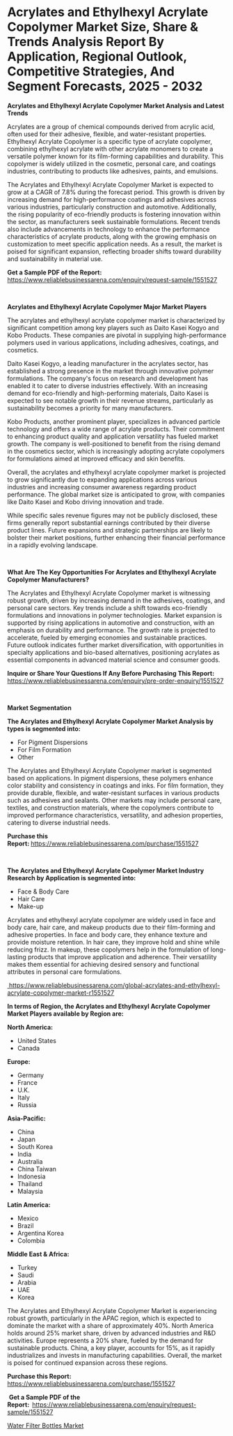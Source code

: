 <p><h1>Acrylates and Ethylhexyl Acrylate Copolymer Market Size, Share & Trends Analysis Report By Application, Regional Outlook, Competitive Strategies, And Segment Forecasts, 2025 - 2032</h1></p><p><strong>Acrylates and Ethylhexyl Acrylate Copolymer Market Analysis and Latest Trends</strong></p>
<p><p>Acrylates are a group of chemical compounds derived from acrylic acid, often used for their adhesive, flexible, and water-resistant properties. Ethylhexyl Acrylate Copolymer is a specific type of acrylate copolymer, combining ethylhexyl acrylate with other acrylate monomers to create a versatile polymer known for its film-forming capabilities and durability. This copolymer is widely utilized in the cosmetic, personal care, and coatings industries, contributing to products like adhesives, paints, and emulsions.</p><p>The Acrylates and Ethylhexyl Acrylate Copolymer Market is expected to grow at a CAGR of 7.8% during the forecast period. This growth is driven by increasing demand for high-performance coatings and adhesives across various industries, particularly construction and automotive. Additionally, the rising popularity of eco-friendly products is fostering innovation within the sector, as manufacturers seek sustainable formulations. Recent trends also include advancements in technology to enhance the performance characteristics of acrylate products, along with the growing emphasis on customization to meet specific application needs. As a result, the market is poised for significant expansion, reflecting broader shifts toward durability and sustainability in material use.</p></p>
<p><strong>Get a Sample PDF of the Report:&nbsp;</strong> <a href="https://www.reliablebusinessarena.com/enquiry/request-sample/1551527?utm_campaign=2483&utm_medium=2&utm_source=Github&utm_content=ia&utm_term=23032025&utm_id=acrylates-and-ethylhexyl-acrylate-copolymer">https://www.reliablebusinessarena.com/enquiry/request-sample/1551527</a></p>
<p>&nbsp;</p>
<p><strong>Acrylates and Ethylhexyl Acrylate Copolymer Major Market Players</strong></p>
<p><p>The acrylates and ethylhexyl acrylate copolymer market is characterized by significant competition among key players such as Daito Kasei Kogyo and Kobo Products. These companies are pivotal in supplying high-performance polymers used in various applications, including adhesives, coatings, and cosmetics.</p><p>Daito Kasei Kogyo, a leading manufacturer in the acrylates sector, has established a strong presence in the market through innovative polymer formulations. The company's focus on research and development has enabled it to cater to diverse industries effectively. With an increasing demand for eco-friendly and high-performing materials, Daito Kasei is expected to see notable growth in their revenue streams, particularly as sustainability becomes a priority for many manufacturers.</p><p>Kobo Products, another prominent player, specializes in advanced particle technology and offers a wide range of acrylate products. Their commitment to enhancing product quality and application versatility has fueled market growth. The company is well-positioned to benefit from the rising demand in the cosmetics sector, which is increasingly adopting acrylate copolymers for formulations aimed at improved efficacy and skin benefits.</p><p>Overall, the acrylates and ethylhexyl acrylate copolymer market is projected to grow significantly due to expanding applications across various industries and increasing consumer awareness regarding product performance. The global market size is anticipated to grow, with companies like Daito Kasei and Kobo driving innovation and trade.</p><p>While specific sales revenue figures may not be publicly disclosed, these firms generally report substantial earnings contributed by their diverse product lines. Future expansions and strategic partnerships are likely to bolster their market positions, further enhancing their financial performance in a rapidly evolving landscape.</p></p>
<p>&nbsp;</p>
<p><strong>What Are The Key Opportunities For Acrylates and Ethylhexyl Acrylate Copolymer Manufacturers?</strong></p>
<p><p>The Acrylates and Ethylhexyl Acrylate Copolymer market is witnessing robust growth, driven by increasing demand in the adhesives, coatings, and personal care sectors. Key trends include a shift towards eco-friendly formulations and innovations in polymer technologies. Market expansion is supported by rising applications in automotive and construction, with an emphasis on durability and performance. The growth rate is projected to accelerate, fueled by emerging economies and sustainable practices. Future outlook indicates further market diversification, with opportunities in specialty applications and bio-based alternatives, positioning acrylates as essential components in advanced material science and consumer goods.</p></p>
<p><strong>Inquire or Share Your Questions If Any Before Purchasing This Report:</strong> <a href="https://www.reliablebusinessarena.com/enquiry/pre-order-enquiry/1551527?utm_campaign=2483&utm_medium=2&utm_source=Github&utm_content=ia&utm_term=23032025&utm_id=acrylates-and-ethylhexyl-acrylate-copolymer">https://www.reliablebusinessarena.com/enquiry/pre-order-enquiry/1551527</a></p>
<p>&nbsp;</p>
<p><strong>Market Segmentation</strong></p>
<p><strong>The Acrylates and Ethylhexyl Acrylate Copolymer Market Analysis by types is segmented into:</strong></p>
<p><ul><li>For Pigment Dispersions</li><li>For Film Formation</li><li>Other</li></ul></p>
<p><p>The Acrylates and Ethylhexyl Acrylate Copolymer market is segmented based on applications. In pigment dispersions, these polymers enhance color stability and consistency in coatings and inks. For film formation, they provide durable, flexible, and water-resistant surfaces in various products such as adhesives and sealants. Other markets may include personal care, textiles, and construction materials, where the copolymers contribute to improved performance characteristics, versatility, and adhesion properties, catering to diverse industrial needs.</p></p>
<p><strong>Purchase this Report:&nbsp;</strong><a href="https://www.reliablebusinessarena.com/purchase/1551527?utm_campaign=2483&utm_medium=2&utm_source=Github&utm_content=ia&utm_term=23032025&utm_id=acrylates-and-ethylhexyl-acrylate-copolymer">https://www.reliablebusinessarena.com/purchase/1551527</a></p>
<p>&nbsp;</p>
<p><strong>The Acrylates and Ethylhexyl Acrylate Copolymer Market Industry Research by Application is segmented into:</strong></p>
<p><ul><li>Face & Body Care</li><li>Hair Care</li><li>Make-up</li></ul></p>
<p><p>Acrylates and ethylhexyl acrylate copolymer are widely used in face and body care, hair care, and makeup products due to their film-forming and adhesive properties. In face and body care, they enhance texture and provide moisture retention. In hair care, they improve hold and shine while reducing frizz. In makeup, these copolymers help in the formulation of long-lasting products that improve application and adherence. Their versatility makes them essential for achieving desired sensory and functional attributes in personal care formulations.</p></p>
<p><a href="https://www.reliablebusinessarena.com/global-acrylates-and-ethylhexyl-acrylate-copolymer-market-r1551527?utm_campaign=2483&utm_medium=2&utm_source=Github&utm_content=ia&utm_term=23032025&utm_id=acrylates-and-ethylhexyl-acrylate-copolymer">&nbsp;https://www.reliablebusinessarena.com/global-acrylates-and-ethylhexyl-acrylate-copolymer-market-r1551527</a></p>
<p><strong>In terms of Region, the Acrylates and Ethylhexyl Acrylate Copolymer Market Players available by Region are:</strong></p>
<p>
    <p> <strong> North America: </strong>
        <ul>
            <li>United States</li>
            <li>Canada</li>
        </ul>
        </p> 
    <p> <strong> Europe: </strong>
        <ul>
            <li>Germany</li>
            <li>France</li>
            <li>U.K.</li>
            <li>Italy</li>
            <li>Russia</li>
        </ul>
        </p> 
    <p> <strong> Asia-Pacific: </strong>
        <ul>
            <li>China</li>
            <li>Japan</li>
            <li>South Korea</li>
            <li>India</li>
            <li>Australia</li>
            <li>China Taiwan</li>
            <li>Indonesia</li>
            <li>Thailand</li>
            <li>Malaysia</li>
        </ul>
        </p> 
    <p> <strong> Latin America: </strong>
        <ul>
            <li>Mexico</li>
            <li>Brazil</li>
            <li>Argentina Korea</li>
            <li>Colombia</li>
        </ul>
        </p> 
    <p> <strong> Middle East & Africa: </strong>
        <ul>
            <li>Turkey</li>
            <li>Saudi</li>
            <li>Arabia</li>
            <li>UAE</li>
            <li>Korea</li>
        </ul>
    </p>
    </p>
<p><p>The Acrylates and Ethylhexyl Acrylate Copolymer Market is experiencing robust growth, particularly in the APAC region, which is expected to dominate the market with a share of approximately 40%. North America holds around 25% market share, driven by advanced industries and R&D activities. Europe represents a 20% share, fueled by the demand for sustainable products. China, a key player, accounts for 15%, as it rapidly industrializes and invests in manufacturing capabilities. Overall, the market is poised for continued expansion across these regions.</p></p>
<p><strong>Purchase this Report: </strong><a href="https://www.reliablebusinessarena.com/purchase/1551527?utm_campaign=2483&utm_medium=2&utm_source=Github&utm_content=ia&utm_term=23032025&utm_id=acrylates-and-ethylhexyl-acrylate-copolymer">https://www.reliablebusinessarena.com/purchase/1551527</a></p>
<p>&nbsp;<strong>Get a Sample PDF of the Report:&nbsp;&nbsp;</strong><a href="https://www.reliablebusinessarena.com/enquiry/request-sample/1551527?utm_campaign=2483&utm_medium=2&utm_source=Github&utm_content=ia&utm_term=23032025&utm_id=acrylates-and-ethylhexyl-acrylate-copolymer">https://www.reliablebusinessarena.com/enquiry/request-sample/1551527</a></p>
<p><strong></strong></p>
<p><p><a href="https://github.com/ParvinKhatun77/Market-Research-Report-List-2/blob/main/water-filter-bottles-market.md?utm_campaign=2483&utm_medium=2&utm_source=Github&utm_content=ia&utm_term=23032025&utm_id=acrylates-and-ethylhexyl-acrylate-copolymer">Water Filter Bottles Market</a></p></p>